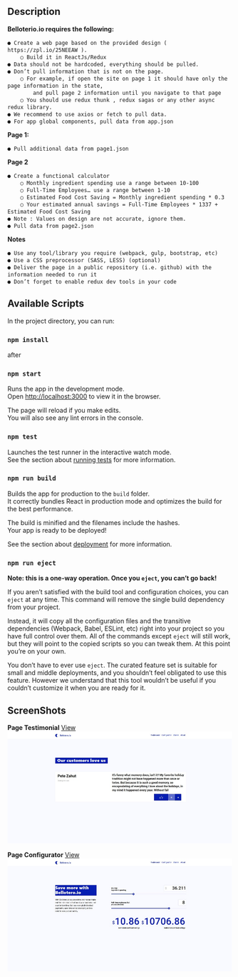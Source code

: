 ## Description

**Belloterio.io requires the following:**

    ● Create a web page based on the provided design ( https://zpl.io/25NEEAW ).
        ○ Build it in ReactJs/Redux
    ● Data should not be hardcoded, everything should be pulled.
    ● Don’t pull information that is not on the page.
        ○ For example, if open the site on page 1 it should have only the page information in the state, 
            and pull page 2 information until you navigate to that page
        ○ You should use redux thunk , redux sagas or any other async redux library.
    ● We recommend to use axios or fetch to pull data.
    ● For app global components, pull data from app.json

**Page 1:**

    ● Pull additional data from page1.json
**Page 2**

    ● Create a functional calculator
        ○ Monthly ingredient spending use a range between 10-100
        ○ Full-Time Employees… use a range between 1-10
        ○ Estimated Food Cost Saving = Monthly ingredient spending * 0.3
        ○ Your estimated annual savings = Full-Time Employees * 1337 + Estimated Food Cost Saving
    ● Note : Values on design are not accurate, ignore them.
    ● Pull data from page2.json
**Notes**

    ● Use any tool/library you require (webpack, gulp, bootstrap, etc)
    ● Use a CSS preprocessor (SASS, LESS) (optional)
    ● Deliver the page in a public repository (i.e. github) with the information needed to run it
    ● Don’t forget to enable redux dev tools in your code

## Available Scripts
In the project directory, you can run:

### `npm install`

after

### `npm start`

Runs the app in the development mode.<br>
Open [http://localhost:3000](http://localhost:3000) to view it in the browser.

The page will reload if you make edits.<br>
You will also see any lint errors in the console.

### `npm test`

Launches the test runner in the interactive watch mode.<br>
See the section about [running tests](https://facebook.github.io/create-react-app/docs/running-tests) for more information.

### `npm run build`

Builds the app for production to the `build` folder.<br>
It correctly bundles React in production mode and optimizes the build for the best performance.

The build is minified and the filenames include the hashes.<br>
Your app is ready to be deployed!

See the section about [deployment](https://facebook.github.io/create-react-app/docs/deployment) for more information.

### `npm run eject`

**Note: this is a one-way operation. Once you `eject`, you can’t go back!**

If you aren’t satisfied with the build tool and configuration choices, you can `eject` at any time. This command will remove the single build dependency from your project.

Instead, it will copy all the configuration files and the transitive dependencies (Webpack, Babel, ESLint, etc) right into your project so you have full control over them. All of the commands except `eject` will still work, but they will point to the copied scripts so you can tweak them. At this point you’re on your own.

You don’t have to ever use `eject`. The curated feature set is suitable for small and middle deployments, and you shouldn’t feel obligated to use this feature. However we understand that this tool wouldn’t be useful if you couldn’t customize it when you are ready for it.

## ScreenShots

**Page Testimonial**
<a href="screenshoots/page-testimonial.jpg">View</a>
<img src="screenshoots/page-testimonial.jpg" alt="testimonial"/>

**Page Configurator**
<a href="screenshoots/page-configurator.jpg">View</a>
<img src="screenshoots/page-configurator.jpg" alt="configurator"/>
